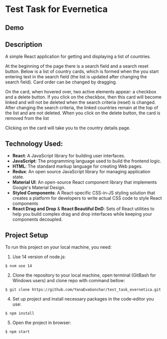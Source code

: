 # Test Task for Evernetica

## Demo

## Description

A simple React application for getting and displaying a list of countries.

At the beginning of the page there is a search field and a search reset button. Below is a list of country cards, which is formed when the you start entering text in the search field (the list is updated after changing the search field). Card order can be changed by dragging.

On the card, when hovered over, two active elements appear: a checkbox and a delete button. If you click on the checkbox, then this card will become linked and will not be deleted when the search criteria (reset) is changed. After changing the search criteria, the linked countries remain at the top of the list and are not deleted. When you click on the delete button, the card is removed from the list

Clicking on the card will take you to the country details page.

## Technology Used:

- **React**: A JavaScript library for building user interfaces.
- **JavaScript**: The programming language used to build the frontend logic.
- **HTML**: The standard markup language for creating Web pages.
- **Redux**: An open source JavaScript library for managing application state.
- **Material UI**: An open-source React component library that implements Google's Material Design. 
- **Styled Components**: A React-specific CSS-in-JS styling solution that creates a platform for developers to write actual CSS code to style React components
- **React Drag and Drop** & **React Beautiful DnD**: Sets of React utilities to help you build complex drag and drop interfaces while keeping your components decoupled.

## Project Setup
To run this project on your local machine, you need:

1. Use 14 version of node.js:
```
$ nvm use 14
```
2. Clone the repository to your local machine, open terminal (GitBash for Windows users) and clone repo with command bellow:
```
$ git clone https://github.com/YanaEvaGonchar/test_task_evernetica.git
```
4. Set up project and install necessary packages in the code-editor you use:
```
$ npm install
```
5. Open the project in browser:
```
$ npm start
```